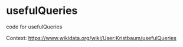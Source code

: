# usefulQueries
code for usefulQueries

Context: https://www.wikidata.org/wiki/User:Kristbaum/usefulQueries
